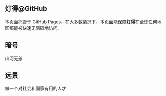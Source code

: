 ## 灯得@GitHub
本页面托管于 GitHub Pages，在大多数情况下，本页面能保障[**灯得**](https://dengget.github.io)在全球任何地区都能被快速无阻碍地访问。

## 暗号
山河无恙

## 远景
做一个对社会和国家有用的人才
